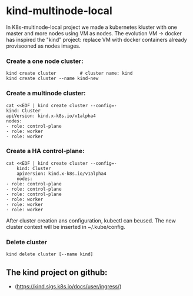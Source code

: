 # kind-multinode-local

In K8s-multinode-local project we made a kubernetes kluster with one master and more nodes using VM as nodes.
The evolution VM -> docker has inspired the "kind" project: replace VM with docker containers already provisooned as nodes images.

### Create a one node cluster:
	kind create cluster			# cluster name: kind
	kind create cluster --name kind-new

### Create a multinode cluster:
	cat <<EOF | kind create cluster --config=-
	kind: Cluster
	apiVersion: kind.x-k8s.io/v1alpha4
	nodes:
	- role: control-plane
	- role: worker
	- role: worker

### Create a HA control-plane:
	cat <<EOF | kind create cluster --config=-
        kind: Cluster
        apiVersion: kind.x-k8s.io/v1alpha4
        nodes:
	- role: control-plane
	- role: control-plane
	- role: control-plane
	- role: worker
	- role: worker
	- role: worker

After cluster creation ans configuration, kubectl can beused.
The new cluster context will be inserted in ~/.kube/config.

### Delete cluster
	kind delete cluster [--name kind]

## The kind project on github:
- (https://kind.sigs.k8s.io/docs/user/ingress/)


